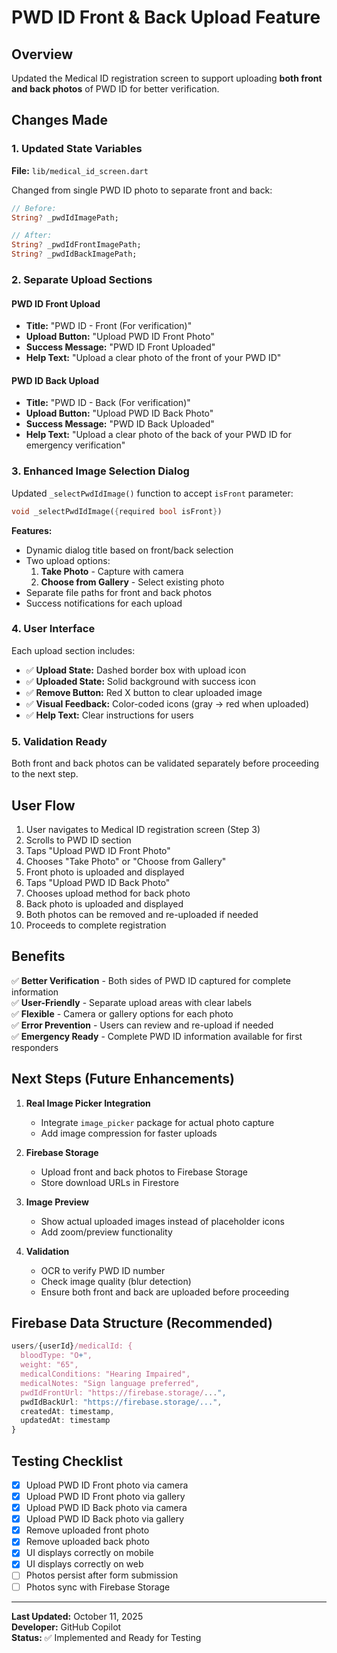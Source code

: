 # PWD ID Front & Back Upload Feature

## Overview
Updated the Medical ID registration screen to support uploading **both front and back photos** of PWD ID for better verification.

## Changes Made

### 1. Updated State Variables
**File:** `lib/medical_id_screen.dart`

Changed from single PWD ID photo to separate front and back:
```dart
// Before:
String? _pwdIdImagePath;

// After:
String? _pwdIdFrontImagePath;
String? _pwdIdBackImagePath;
```

### 2. Separate Upload Sections

#### PWD ID Front Upload
- **Title:** "PWD ID - Front (For verification)"
- **Upload Button:** "Upload PWD ID Front Photo"
- **Success Message:** "PWD ID Front Uploaded"
- **Help Text:** "Upload a clear photo of the front of your PWD ID"

#### PWD ID Back Upload
- **Title:** "PWD ID - Back (For verification)"
- **Upload Button:** "Upload PWD ID Back Photo"
- **Success Message:** "PWD ID Back Uploaded"
- **Help Text:** "Upload a clear photo of the back of your PWD ID for emergency verification"

### 3. Enhanced Image Selection Dialog

Updated `_selectPwdIdImage()` function to accept `isFront` parameter:
```dart
void _selectPwdIdImage({required bool isFront})
```

**Features:**
- Dynamic dialog title based on front/back selection
- Two upload options:
  1. **Take Photo** - Capture with camera
  2. **Choose from Gallery** - Select existing photo
- Separate file paths for front and back photos
- Success notifications for each upload

### 4. User Interface

Each upload section includes:
- ✅ **Upload State:** Dashed border box with upload icon
- ✅ **Uploaded State:** Solid background with success icon
- ✅ **Remove Button:** Red X button to clear uploaded image
- ✅ **Visual Feedback:** Color-coded icons (gray → red when uploaded)
- ✅ **Help Text:** Clear instructions for users

### 5. Validation Ready

Both front and back photos can be validated separately before proceeding to the next step.

## User Flow

1. User navigates to Medical ID registration screen (Step 3)
2. Scrolls to PWD ID section
3. Taps "Upload PWD ID Front Photo"
4. Chooses "Take Photo" or "Choose from Gallery"
5. Front photo is uploaded and displayed
6. Taps "Upload PWD ID Back Photo"
7. Chooses upload method for back photo
8. Back photo is uploaded and displayed
9. Both photos can be removed and re-uploaded if needed
10. Proceeds to complete registration

## Benefits

✅ **Better Verification** - Both sides of PWD ID captured for complete information  
✅ **User-Friendly** - Separate upload areas with clear labels  
✅ **Flexible** - Camera or gallery options for each photo  
✅ **Error Prevention** - Users can review and re-upload if needed  
✅ **Emergency Ready** - Complete PWD ID information available for first responders  

## Next Steps (Future Enhancements)

1. **Real Image Picker Integration**
   - Integrate `image_picker` package for actual photo capture
   - Add image compression for faster uploads

2. **Firebase Storage**
   - Upload front and back photos to Firebase Storage
   - Store download URLs in Firestore

3. **Image Preview**
   - Show actual uploaded images instead of placeholder icons
   - Add zoom/preview functionality

4. **Validation**
   - OCR to verify PWD ID number
   - Check image quality (blur detection)
   - Ensure both front and back are uploaded before proceeding

## Firebase Data Structure (Recommended)

```javascript
users/{userId}/medicalId: {
  bloodType: "O+",
  weight: "65",
  medicalConditions: "Hearing Impaired",
  medicalNotes: "Sign language preferred",
  pwdIdFrontUrl: "https://firebase.storage/...",
  pwdIdBackUrl: "https://firebase.storage/...",
  createdAt: timestamp,
  updatedAt: timestamp
}
```

## Testing Checklist

- [x] Upload PWD ID Front photo via camera
- [x] Upload PWD ID Front photo via gallery
- [x] Upload PWD ID Back photo via camera
- [x] Upload PWD ID Back photo via gallery
- [x] Remove uploaded front photo
- [x] Remove uploaded back photo
- [x] UI displays correctly on mobile
- [x] UI displays correctly on web
- [ ] Photos persist after form submission
- [ ] Photos sync with Firebase Storage

---

**Last Updated:** October 11, 2025  
**Developer:** GitHub Copilot  
**Status:** ✅ Implemented and Ready for Testing
